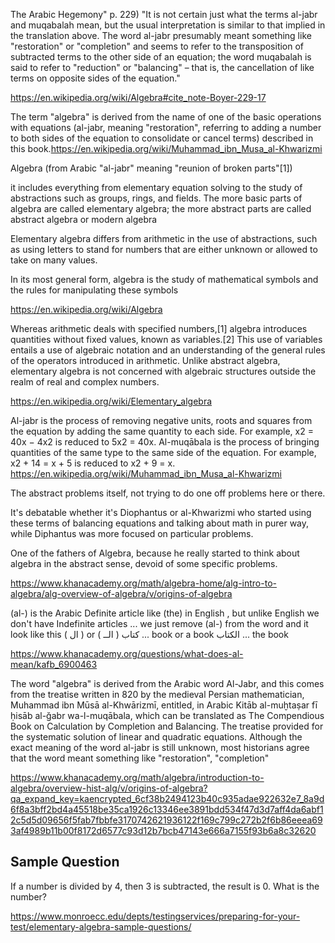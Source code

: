 The Arabic Hegemony" p. 229) "It is not certain just what the terms al-jabr and muqabalah mean, but the usual interpretation is similar to that implied in the translation above. The word al-jabr presumably meant something like "restoration" or "completion" and seems to refer to the transposition of subtracted terms to the other side of an equation; the word muqabalah is said to refer to "reduction" or "balancing" – that is, the cancellation of like terms on opposite sides of the equation."

https://en.wikipedia.org/wiki/Algebra#cite_note-Boyer-229-17


The term "algebra" is derived from the name of one of the basic operations with equations (al-jabr, meaning "restoration", referring to adding a number to both sides of the equation to consolidate or cancel terms) described in this book.https://en.wikipedia.org/wiki/Muhammad_ibn_Musa_al-Khwarizmi

Algebra (from Arabic "al-jabr" meaning "reunion of broken parts"[1])

it includes everything from elementary equation solving to the study of abstractions such as groups, rings, and fields. The more basic parts of algebra are called elementary algebra; the more abstract parts are called abstract algebra or modern algebra

Elementary algebra differs from arithmetic in the use of abstractions, such as using letters to stand for numbers that are either unknown or allowed to take on many values.

In its most general form, algebra is the study of mathematical symbols and the rules for manipulating these symbols

https://en.wikipedia.org/wiki/Algebra

Whereas arithmetic deals with specified numbers,[1] algebra introduces quantities without fixed values, known as variables.[2] This use of variables entails a use of algebraic notation and an understanding of the general rules of the operators introduced in arithmetic. Unlike abstract algebra, elementary algebra is not concerned with algebraic structures outside the realm of real and complex numbers.

https://en.wikipedia.org/wiki/Elementary_algebra

Al-jabr is the process of removing negative units, roots and squares from the equation by adding the same quantity to each side. For example, x2 = 40x − 4x2 is reduced to 5x2 = 40x. Al-muqābala is the process of bringing quantities of the same type to the same side of the equation. For example, x2 + 14 = x + 5 is reduced to x2 + 9 = x.
https://en.wikipedia.org/wiki/Muhammad_ibn_Musa_al-Khwarizmi

The abstract problems itself, not trying to do one off problems here or there.

It's debatable whether it's Diophantus or al-Khwarizmi who started using these terms of balancing equations and talking about math in purer way, while Diphantus was more focused on particular problems.

One of the fathers of Algebra, because he really started to think about algebra in the abstract sense, devoid of some specific problems.

https://www.khanacademy.org/math/algebra-home/alg-intro-to-algebra/alg-overview-of-algebra/v/origins-of-algebra

(al-) is the Arabic Definite article like (the) in English , but unlike English we don't have Indefinite articles ... we just remove (al-) from the word 
and it look like this ( ال ) or ( الــ )
كتاب ... book or a book
الكتاب ... the book

https://www.khanacademy.org/questions/what-does-al-mean/kafb_6900463

The word "algebra" is derived from the Arabic word Al-Jabr, and this comes from the treatise written in 820 by the medieval Persian mathematician, Muhammad ibn Mūsā al-Khwārizmī, entitled, in Arabic Kitāb al-muḫtaṣar fī ḥisāb al-ğabr wa-l-muqābala, which can be translated as The Compendious Book on Calculation by Completion and Balancing. The treatise provided for the systematic solution of linear and quadratic equations. Although the exact meaning of the word al-jabr is still unknown, most historians agree that the word meant something like "restoration", "completion"

https://www.khanacademy.org/math/algebra/introduction-to-algebra/overview-hist-alg/v/origins-of-algebra?qa_expand_key=kaencrypted_6cf38b2494123b40c935adae922632e7_8a9d6f8a3bff2bd4a45518be35ca1926c13346ee3891bdd534f47d3d7aff4da6abf12c5d5d09656f5fab7fbbfe3170742621936122f169c799c272b2f6b86eeea693af4989b11b00f8172d6577c93d12b7bcb47143e666a7155f93b6a8c32620

## Sample Question

If a number is divided by 4, then 3 is subtracted, the result is 0. What is the number?

https://www.monroecc.edu/depts/testingservices/preparing-for-your-test/elementary-algebra-sample-questions/
